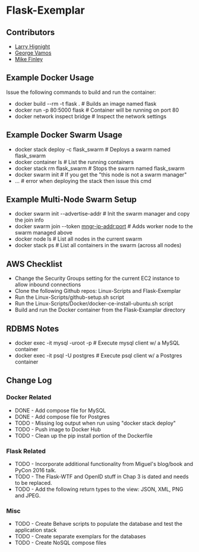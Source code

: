 # Flask-Exemplar

## Contributors
* [Larry Hignight](https://github.com/Larry-Hignight/)
* [George Vamos](https://github.com/gvamos)
* [Mike Finley](https://github.com/michael-finley)


## Example Docker Usage

Issue the following commands to build and run the container:

* docker build --rm -t flask .                             # Builds an image named flask
* docker run -p 80:5000 flask                              # Container will be running on port 80
* docker network inspect bridge                            # Inspect the network settings


## Example Docker Swarm Usage

* docker stack deploy -c <compose-file> flask_swarm      # Deploys a swarm named flask_swarm
* docker container ls                                      # List the running containers
* docker stack rm flask_swarm                              # Stops the swarm named flask_swarm
* docker swarm init                                        # If you get the "this node is not a swarm manager"
* ...                                                      # error when deploying the stack then issue this cmd


## Example Multi-Node Swarm Setup

* docker swarm init --advertise-addr <ip-addr>             # Init the swarm manager and copy the join info
* docker swarm join --token <token> <mngr-ip-addr:port>    # Adds worker node to the swarm managed above
* docker node ls                                           # List all nodes in the current swarm
* docker stack ps <swarm-name>                             # List all containers in the swarm (across all nodes)


## AWS Checklist

* Change the Security Groups setting for the current EC2 instance to allow inbound connections
* Clone the following Github repos: Linux-Scripts and Flask-Exemplar
* Run the Linux-Scripts/github-setup.sh script
* Run the Linux-Scripts/Docker/docker-ce-install-ubuntu.sh script
* Build and run the Docker container from the Flask-Examplar directory


## RDBMS Notes

* docker exec -it <container> mysql -uroot -p     # Execute mysql client w/ a MySQL container
* docker exec -it <container> psql -U postgres    # Execute psql client w/ a Postgres container


## Change Log

### Docker Related
* DONE - Add compose file for MySQL
* DONE - Add compose file for Postgres
* TODO - Missing log output when run using "docker stack deploy"
* TODO - Push image to Docker Hub
* TODO - Clean up the pip install portion of the Dockerfile

### Flask Related
* TODO - Incorporate additional functionality from Miguel's blog/book and PyCon 2016 talk.
* TODO - The Flask-WTF and OpenID stuff in Chap 3 is dated and needs to be replaced.
* TODO - Add the following return types to the view:  JSON, XML, PNG and JPEG.

### Misc
* TODO - Create Behave scripts to populate the database and test the application stack
* TODO - Create separate exemplars for the databases
* TODO - Create NoSQL compose files
